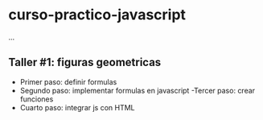 # curso-practico-javascript

...

## Taller #1: figuras geometricas

- Primer paso: definir formulas
- Segundo paso: implementar formulas en javascript
-Tercer paso: crear funciones
- Cuarto paso: integrar js con HTML